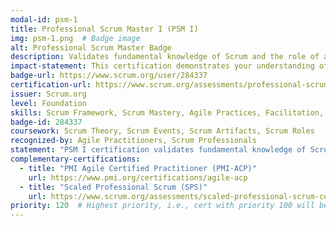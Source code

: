 ```yaml
---
modal-id: psm-1
title: Professional Scrum Master I (PSM I)
img: psm-1.png  # Badge image
alt: Professional Scrum Master Badge
description: Validates fundamental knowledge of Scrum and the role of a Scrum Master.
impact-statement: This certification demonstrates your understanding of Scrum principles and the Scrum Master's role in ensuring a successful Agile team. It's a key credential for those leading Scrum teams.
badge-url: https://www.scrum.org/user/284337
certification-url: https://www.scrum.org/assessments/professional-scrum-master-i-certification
issuer: Scrum.org
level: Foundation
skills: Scrum Framework, Scrum Mastery, Agile Practices, Facilitation, Coaching
badge-id: 284337
coursework: Scrum Theory, Scrum Events, Scrum Artifacts, Scrum Roles
recognized-by: Agile Practitioners, Scrum Professionals
statement: "PSM I certification validates fundamental knowledge of Scrum and equips you with the tools to help guide and support a Scrum team."
complementary-certifications:
  - title: "PMI Agile Certified Practitioner (PMI-ACP)"
    url: https://www.pmi.org/certifications/agile-acp
  - title: "Scaled Professional Scrum (SPS)"
    url: https://www.scrum.org/assessments/scaled-professional-scrum-certification
priority: 120  # Highest priority, i.e., cert with priority 100 will be shown before cert with priority 101...
---
```


